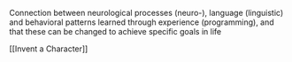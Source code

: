 Connection between neurological processes (neuro-), language (linguistic) and behavioral patterns learned through experience (programming), and that these can be changed to achieve specific goals in life

[[Invent a Character]]
